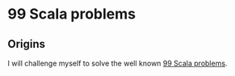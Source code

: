 # 99 Scala problems

## Origins 
I will challenge myself to solve the well known [99 Scala problems](http://aperiodic.net/phil/scala/s-99/).